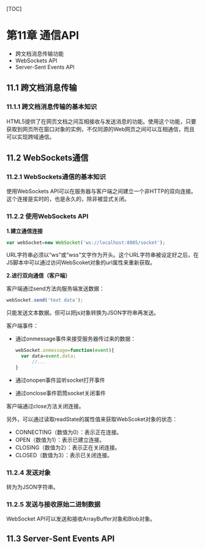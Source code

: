 [TOC]

# 第11章 通信API

* 跨文档消息传输功能
* WebSockets API
* Server-Sent Events API




## 11.1 跨文档消息传输

### 11.1.1 跨文档消息传输的基本知识

HTML5提供了在网页文档之间互相接收与发送消息的功能。使用这个功能，只要获取到网页所在窗口对象的实例，不仅同源的Web网页之间可以互相通信，而且可以实现跨域通信。





## 11.2 WebSockets通信

### 11.2.1 WebSockets通信的基本知识

使用WebSockets API可以在服务器与客户端之间建立一个非HTTP的双向连接。这个连接是实时的，也是永久的，除非被显式关闭。

### 11.2.2 使用WebSockets API

**1.建立通信连接**

```js
var webSocket=new WebSocket('ws://localhost:8085/socket');
```

URL字符串必须以“ws”或“wss”文字作为开头。这个URL字符串被设定好之后，在JS脚本中可以通过访问WebScoket对象的url属性来重新获取。

**2.进行双向通信（客户端）**

客户端通过send方法向服务端发送数据：

```js
webSocket.send('text data');
```

只能发送文本数据。但可以把js对象转换为JSON字符串再发送。

客户端事件：

* 通过onmessage事件来接受服务器传过来的数据：

  ```js
  webSocket.onmessage=function(event){
  	var data=event.data;
    	//...
  }
  ```

* 通过onopen事件监听socket打开事件

* 通过onclose事件箭筒socket关闭事件

客户端通过close方法关闭连接。

另外，可以通过读取readState的属性值来获取WebScoket对象的状态：

* CONNECTING（数值为0）：表示正在连接。
* OPEN（数值为1）：表示已建立连接。
* CLOSING（数值为2）：表示正在关闭连接。
* CLOSED（数值为3）：表示已关闭连接。

### 11.2.4 发送对象

转为为JSON字符串。

### 11.2.5 发送与接收原始二进制数据

WebSocket API可以发送和接收ArrayBuffer对象和Blob对象。



## 11.3 Server-Sent Events API

